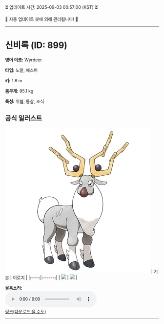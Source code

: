 
⏳ 업데이트 시간: 2025-09-03 00:57:00 (KST) ⏳

🤖 자동 업데이트 봇에 의해 관리됩니다! 🤖

---

# 신비록 (ID: 899)
**영어 이름:** Wyrdeer

**타입:** 노말, 에스퍼

**키:** 1.8 m

**몸무게:** 95.1 kg

**특성:** 위협, 통찰, 초식

## 공식 일러스트
![](https://raw.githubusercontent.com/PokeAPI/sprites/master/sprites/pokemon/other/official-artwork/899.png)
| 기본 | 이로치 |
|:----:|:------:|
| <img src="http://play.pokemonshowdown.com/sprites/ani/wyrdeer.gif" width="200"> | <img src="http://play.pokemonshowdown.com/sprites/ani-shiny/wyrdeer.gif" width="200"> |

**울음소리:**<br><audio controls src="https://raw.githubusercontent.com/PokeAPI/cries/main/cries/pokemon/latest/899.ogg"></audio><br> [링크(다운로드 될 수도)](https://raw.githubusercontent.com/PokeAPI/cries/main/cries/pokemon/latest/899.ogg)


---

